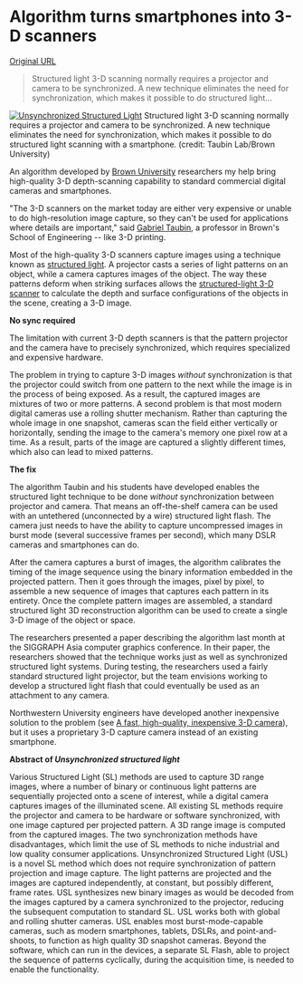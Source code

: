 # Algorithm turns smartphones into 3-D scanners

[Original URL](http://www.kurzweilai.net/algorithm-turns-smartphones-into-3-d-scanners)

> Structured light 3-D scanning normally requires a projector and camera to be synchronized. A new technique eliminates the need for synchronization, which makes it possible to do structured light...

[![](http://www.kurzweilai.net/images/Unsynchronized-Structured-Light.jpg "Unsynchronized Structured Light")](http://www.kurzweilai.net/images/Unsynchronized-Structured-Light.jpg) Structured light 3-D scanning normally requires a projector and camera to be synchronized. A new technique eliminates the need for synchronization, which makes it possible to do structured light scanning with a smartphone. (credit: Taubin Lab/Brown University)

An algorithm developed by [Brown University](http://www.brown.edu/) researchers my help bring high-quality 3-D depth-scanning capability to standard commercial digital cameras and smartphones.

"The 3-D scanners on the market today are either very expensive or unable to do high-resolution image capture, so they can't be used for applications where details are important," said [Gabriel Taubin](http://mesh.brown.edu/taubin/), a professor in Brown's School of Engineering -- like 3-D printing.

Most of the high-quality 3-D scanners capture images using a technique known as [structured light](https://en.wikipedia.org/wiki/Structured_light). A projector casts a series of light patterns on an object, while a camera captures images of the object. The way these patterns deform when striking surfaces allows the [structured-light 3-D scanner](https://en.wikipedia.org/wiki/Structured-light_3D_scanner) to calculate the depth and surface configurations of the objects in the scene, creating a 3-D image.

**No sync required**

The limitation with current 3-D depth scanners is that the pattern projector and the camera have to precisely synchronized, which requires specialized and expensive hardware.

The problem in trying to capture 3-D images _without_ synchronization is that the projector could switch from one pattern to the next while the image is in the process of being exposed. As a result, the captured images are mixtures of two or more patterns. A second problem is that most modern digital cameras use a rolling shutter mechanism. Rather than capturing the whole image in one snapshot, cameras scan the field either vertically or horizontally, sending the image to the camera's memory one pixel row at a time. As a result, parts of the image are captured a slightly different times, which also can lead to mixed patterns.

**The fix**

The algorithm Taubin and his students have developed enables the structured light technique to be done _without_ synchronization between projector and camera. That means an off-the-shelf camera can be used with an untethered (unconnected by a wire) structured light flash. The camera just needs to have the ability to capture uncompressed images in burst mode (several successive frames per second), which many DSLR cameras and smartphones can do.

After the camera captures a burst of images, the algorithm calibrates the timing of the image sequence using the binary information embedded in the projected pattern. Then it goes through the images, pixel by pixel, to assemble a new sequence of images that captures each pattern in its entirety. Once the complete pattern images are assembled, a standard structured light 3D reconstruction algorithm can be used to create a single 3-D image of the object or space.

The researchers presented a paper describing the algorithm last month at the SIGGRAPH Asia computer graphics conference. In their paper, the researchers showed that the technique works just as well as synchronized structured light systems. During testing, the researchers used a fairly standard structured light projector, but the team envisions working to develop a structured light flash that could eventually be used as an attachment to any camera.

Northwestern University engineers have developed another inexpensive solution to the problem (see [A fast, high-quality, inexpensive 3-D camera](http://www.kurzweilai.net/team-develops-faster-higher-quality-3-d-camera)), but it uses a proprietary 3-D capture camera instead of an existing smartphone.

**Abstract of _Unsynchronized structured light_**

Various Structured Light (SL) methods are used to capture 3D range images, where a number of binary or continuous light patterns are sequentially projected onto a scene of interest, while a digital camera captures images of the illuminated scene. All existing SL methods require the projector and camera to be hardware or software synchronized, with one image captured per projected pattern. A 3D range image is computed from the captured images. The two synchronization methods have disadvantages, which limit the use of SL methods to niche industrial and low quality consumer applications. Unsynchronized Structured Light (USL) is a novel SL method which does not require synchronization of pattern projection and image capture. The light patterns are projected and the images are captured independently, at constant, but possibly different, frame rates. USL synthesizes new binary images as would be decoded from the images captured by a camera synchronized to the projector, reducing the subsequent computation to standard SL. USL works both with global and rolling shutter cameras. USL enables most burst-mode-capable cameras, such as modern smartphones, tablets, DSLRs, and point-and-shoots, to function as high quality 3D snapshot cameras. Beyond the software, which can run in the devices, a separate SL Flash, able to project the sequence of patterns cyclically, during the acquisition time, is needed to enable the functionality.
